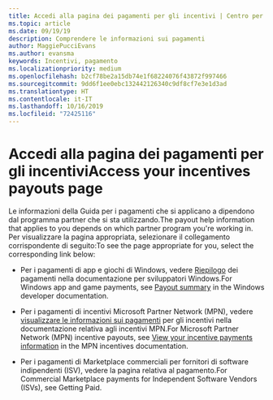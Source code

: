 ```yaml
---
title: Accedi alla pagina dei pagamenti per gli incentivi | Centro per i partner
ms.topic: article
ms.date: 09/19/19
description: Comprendere le informazioni sui pagamenti
author: MaggiePucciEvans
ms.author: evansma
keywords: Incentivi, pagamento
ms.localizationpriority: medium
ms.openlocfilehash: b2cf78be2a15db74e1f68224076f43872f997466
ms.sourcegitcommit: 9dd6f1ee0ebc132442126340c9df8cf7e3e1d3ad
ms.translationtype: HT
ms.contentlocale: it-IT
ms.lasthandoff: 10/16/2019
ms.locfileid: "72425116"
---
```

# <a name="access-your-incentives-payouts-page"></a><span data-ttu-id="8aa1e-104">Accedi alla pagina dei pagamenti per gli incentivi</span><span class="sxs-lookup"><span data-stu-id="8aa1e-104">Access your incentives payouts page</span></span>

<span data-ttu-id="8aa1e-105">Le informazioni della Guida per i pagamenti che si applicano a dipendono dal programma partner che si sta utilizzando.</span><span class="sxs-lookup"><span data-stu-id="8aa1e-105">The payout help information that applies to you depends on which partner program you're working in.</span></span> <span data-ttu-id="8aa1e-106">Per visualizzare la pagina appropriata, selezionare il collegamento corrispondente di seguito:</span><span class="sxs-lookup"><span data-stu-id="8aa1e-106">To see the page appropriate for you, select the corresponding link below:</span></span>

- <span data-ttu-id="8aa1e-107">Per i pagamenti di app e giochi di Windows, vedere [Riepilogo](https://docs.microsoft.com/en-us/windows/uwp/publish/payout-summary) dei pagamenti nella documentazione per sviluppatori Windows.</span><span class="sxs-lookup"><span data-stu-id="8aa1e-107">For Windows app and game payments, see [Payout summary](https://docs.microsoft.com/en-us/windows/uwp/publish/payout-summary) in the Windows developer documentation.</span></span>

- <span data-ttu-id="8aa1e-108">Per i pagamenti di incentivi Microsoft Partner Network (MPN), vedere [visualizzare le informazioni sui pagamenti](understand-incentive-payouts.md) per gli incentivi nella documentazione relativa agli incentivi MPN.</span><span class="sxs-lookup"><span data-stu-id="8aa1e-108">For Microsoft Partner Network (MPN) incentive payouts, see [View your incentive payments information](understand-incentive-payouts.md) in the MPN incentives documentation.</span></span>

- <span data-ttu-id="8aa1e-109">Per i pagamenti di Marketplace commerciali per fornitori di software indipendenti (ISV), vedere la pagina relativa al pagamento.</span><span class="sxs-lookup"><span data-stu-id="8aa1e-109">For Commercial Marketplace payments for Independent Software Vendors (ISVs), see Getting Paid.</span></span>
